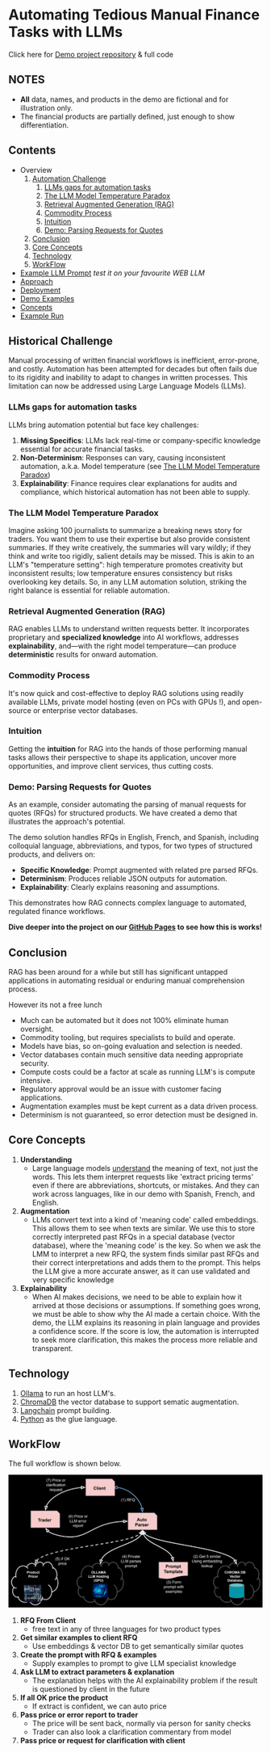 # Automating Tedious Manual Finance Tasks with LLMs

Click here for [Demo project repository](https://github.com/parrisma/rfq-rag/) & full code

## NOTES

* **All** data, names, and products in the demo are fictional and for illustration only.
* The financial products are partially defined, just enough to show differentiation.

## Contents

* Overview
    1. [Automation Challenge](#historical-challenge)
        1. [LLMs gaps for automation tasks](#llms-gaps-for-automation-tasks)
        1. [The LLM Model Temperature Paradox](#the-llm-model-temperature-paradox)
        1. [Retrieval Augmented Generation (RAG)](#retrieval-augmented-generation-rag)
        1. [Commodity Process](#commodity-process)
        1. [Intuition](#intuition)
        1. [Demo: Parsing Requests for Quotes](#demo-parsing-requests-for-quotes)
    1. [Conclusion](#conclusion)
    1. [Core Concepts](#core-concepts)
    1. [Technology](#technology)
    1. [WorkFlow](#workflow)
* [Example LLM Prompt](./main/rfq-prompt-with-examples.html) _test it on your favourite WEB LLM_
* [Approach](./main)
* [Deployment](./deployment)
* [Demo Examples](./demo)
* [Concepts](./concept.md)
* [Example Run](./main/run.html)

## Historical Challenge

Manual processing of written financial workflows is inefficient, error-prone, and costly. Automation has been attempted for decades but often fails due to its rigidity and inability to adapt to changes in written processes. This limitation can now be addressed using Large Language Models (LLMs).

### LLMs gaps for automation tasks

LLMs bring automation potential but face key challenges:

1. **Missing Specifics**: LLMs lack real-time or company-specific knowledge essential for accurate financial tasks.
1. **Non-Determinism**: Responses can vary, causing inconsistent automation, a.k.a. Model temperature (see [The LLM Model Temperature Paradox](#the-llm-model-temperature-paradox))
1. **Explainability**: Finance requires clear explanations for audits and compliance, which historical automation has not been able to supply.

### The LLM Model Temperature Paradox

Imagine asking 100 journalists to summarize a breaking news story for traders. You want them to use their expertise but also provide consistent summaries. If they write creatively, the summaries will vary wildly; if they think and write too rigidly, salient details may be missed. This is akin to an LLM's "temperature setting": high temperature promotes creativity but inconsistent results; low temperature ensures consistency but risks overlooking key details. So, in any LLM automation solution, striking the right balance is essential for reliable automation.

### Retrieval Augmented Generation (RAG)

RAG enables LLMs to understand written requests better. It incorporates proprietary and **specialized knowledge** into AI workflows, addresses **explainability**, and—with the right model temperature—can produce **deterministic** results for onward automation.

### Commodity Process

It's now quick and cost-effective to deploy RAG solutions using readily available LLMs, private model hosting (even on PCs with GPUs !), and open-source or enterprise vector databases.

### Intuition

Getting the **intuition** for RAG into the hands of those performing manual tasks allows their perspective to shape its application, uncover more opportunities, and improve client services, thus cutting costs.

### Demo: Parsing Requests for Quotes

As an example, consider automating the parsing of manual requests for quotes (RFQs) for structured products. We have created a demo that illustrates the approach's potential.

The demo solution handles RFQs in English, French, and Spanish, including colloquial language, abbreviations, and typos, for two types of structured products, and delivers on:

* **Specific Knowledge**: Prompt augmented with related pre parsed RFQs.
* **Determinism**: Produces reliable JSON outputs for automation.
* **Explainability**: Clearly explains reasoning and assumptions.

This demonstrates how RAG connects complex language to automated, regulated finance workflows.

**Dive deeper into the project on our [GitHub Pages](https://parrisma.github.io/rfq-rag/) to see how this is works!**

## Conclusion

RAG has been around for a while but still has significant untapped applications in automating residual or enduring manual comprehension process.

However its not a free lunch

* Much can be automated but it does not 100% eliminate human oversight.
* Commodity tooling, but requires specialists to build and operate.
* Models have bias, so on-going evaluation and selection is needed.
* Vector databases contain much sensitive data needing appropriate security.
* Compute costs could be a factor at scale as running LLM's is compute intensive.
* Regulatory approval would be an issue with customer facing applications.
* Augmentation examples must be kept current as a data driven process.
* Determinism is not guaranteed, so error detection must be designed in.

## Core Concepts

1. **Understanding**
    * Large language models [understand](./main/rfq-prompt-with-examples.html#rules) the meaning of text, not just the words. This lets them interpret requests like 'extract pricing terms' even if there are abbreviations, shortcuts, or mistakes. And they can work across languages, like in our demo with Spanish, French, and English.
1. **Augmentation**
    * LLMs convert text into a kind of 'meaning code' called embeddings. This allows them to see when texts are similar. We use this to store correctly interpreted past RFQs in a special database (vector database), where the 'meaning code' is the key. So when we ask the LMM to interpret a new RFQ, the system finds similar past RFQs and their correct interpretations and adds them to the prompt. This helps the LLM give a more accurate answer, as it can use validated and very specific knowledge
1. **Explainability**
    * When AI makes decisions, we need to be able to explain how it arrived at those decisions or assumptions. If something goes wrong, we must be able to show why the AI made a certain choice. With the demo, the LLM explains its reasoning in plain language and provides a confidence score. If the score is low, the automation is interrupted to seek more clarification, this makes the process more reliable and transparent.

## Technology

1. [Ollama](https://ollama.com/) to run an host LLM's.
1. [ChromaDB](https://www.trychroma.com/) the vector database to support sematic augmentation.
1. [Langchain](https://www.google.com/search?q=https://python.langchain.com/docs/get_started/introduction.html) prompt building.
1. [Python](https://www.python.org/) as the glue language.

## WorkFlow

The full workflow is shown below.

![Workflow](./main/rag-full-flow.png)

1. **RFQ From Client**
    * free text in any of three languages for two product types
1. **Get similar examples to client RFQ**
    * Use embeddings & vector DB to get semantically similar quotes
1. **Create the prompt with RFQ & examples**
    * Supply examples to prompt to give LLM specialist knowledge
1. **Ask LLM to extract parameters & explanation**
    * The explanation helps with the AI explainability problem if the result is questioned by client in the future
1. **If all OK price the product**
    * If extract is confident, we can auto price
1. **Pass price or error report to trader**
    * The price will be sent back, normally via person for sanity checks
    * Trader can also look a clarification commentary from model
1. **Pass price or request for clarification with client**
